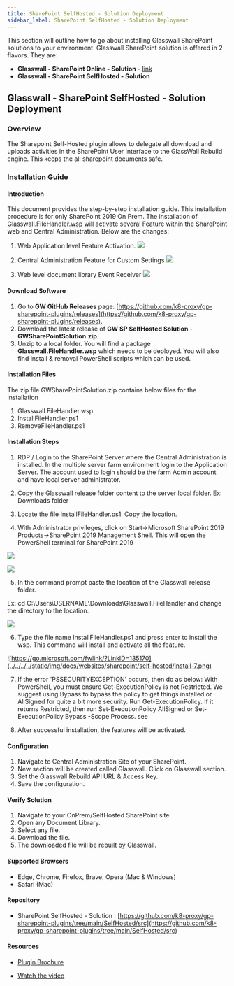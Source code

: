 ```yaml
---
title: SharePoint SelfHosted - Solution Deployment
sidebar_label: SharePoint SelfHosted - Solution Deployment
---
```



This section will outline how to go about installing Glasswall SharePoint solutions to your environment. Glasswall SharePoint solution is offered in 2 flavors. They are:

- **Glasswall - SharePoint Online - Solution** - [link](../cloud/sharepoint-online-solution-deployment.md)
- **Glasswall - SharePoint SelfHosted - Solution**


## Glasswall - SharePoint SelfHosted - Solution Deployment

### Overview

The Sharepoint Self-Hosted plugin allows to delegate all download and uploads activities in the SharePoint User Interface to the GlassWall Rebuild engine. This keeps the all sharepoint documents safe.


### Installation Guide

#### Introduction 

This document provides the step-by-step installation guide. This installation procedure is for only SharePoint 2019 On Prem. The installation of Glasswall.FileHandler.wsp will activate several Feature within the SharePoint web and Central Administration. Below are the changes:


1. Web Application level Feature Activation.
![](../../../../static/img/docs/websites/sharepoint/self-hosted/install-1.png)

2. Central Administration Feature for Custom Settings
![](../../../../static/img/docs/websites/sharepoint/self-hosted/install-2.png)

3. Web level document library Event Receiver
![](../../../../static/img/docs/websites/sharepoint/self-hosted/install-3.png)


#### Download Software
1. Go to **GW GitHub Releases** page: [https://github.com/k8-proxy/gp-sharepoint-plugins/releases](https://github.com/k8-proxy/gp-sharepoint-plugins/releases).
2. Download the latest release of **GW SP SelfHosted Solution** - **GWSharePointSolution.zip**.
3. Unzip to a local folder. You will find a package **Glasswall.FileHandler.wsp** which needs to be deployed. You will also find install & removal PowerShell scripts which can be used.
 
#### Installation Files
The zip file GWSharePointSolution.zip contains below files for the installation
1. Glasswall.FileHandler.wsp
2. InstallFileHandler.ps1
3. RemoveFileHandler.ps1

#### Installation Steps 
1. RDP / Login to the SharePoint Server where the Central Administration is installed. In the multiple server farm environment login to the Application Server. The account used to login should be the farm Admin account and have local server administrator.
2. Copy the Glasswall release folder content to the server local folder. Ex: Downloads folder

3. Locate the file InstallFileHandler.ps1. Copy the location.
4. With Administrator privileges, click on Start->Microsoft SharePoint 2019 Products->SharePoint 2019 Management Shell. This will open the PowerShell terminal for SharePoint 2019

![](../../../../static/img/docs/websites/sharepoint/self-hosted/install-4.png)

![](../../../../static/img/docs/websites/sharepoint/self-hosted/install-5.png)

5. In the command prompt paste the location of the Glasswall release folder.
    
Ex: cd C:\Users\USERNAME\Downloads\Glasswall.FileHandler and change the directory to the location.

![](../../../../static/img/docs/websites/sharepoint/self-hosted/install-6.png)

6. Type the file name InstallFileHandler.ps1 and press enter to install the wsp. This command will install and activate all the feature.

![https://go.microsoft.com/fwlink/?LinkID=135170](../../../../static/img/docs/websites/sharepoint/self-hosted/install-7.png)

7. If the error 'PSSECURITYEXCEPTION' occurs, then do as below:
With PowerShell, you must ensure Get-ExecutionPolicy is not Restricted. We suggest using Bypass to bypass the policy to get things installed or AllSigned for quite a bit more security.
Run Get-ExecutionPolicy. If it returns Restricted, then run Set-ExecutionPolicy AllSigned or Set-ExecutionPolicy Bypass -Scope Process.
see [](https://go.microsoft.com/fwlink/?LinkID=135170)

8. After successful installation, the features will be activated.

#### Configuration
1. Navigate to Central Administration Site of your SharePoint.
2. New section will be created called Glasswall. Click on Glasswall section.
3. Set the Glasswall Rebuild API URL & Access Key. 
4. Save the configuration.

#### Verify Solution
1. Navigate to your OnPrem/SelfHosted SharePoint site.
2. Open any Document Library.
3. Select any file. 
4. Download the file.
5. The downloaded file will be rebuilt by Glasswall.

#### Supported Browsers
- Edge, Chrome, Firefox, Brave, Opera (Mac & Windows)
- Safari (Mac)
  
#### Repository
- SharePoint SelfHosted - Solution : [https://github.com/k8-proxy/gp-sharepoint-plugins/tree/main/SelfHosted/src](https://github.com/k8-proxy/gp-sharepoint-plugins/tree/main/SelfHosted/src)

#### Resources
- [Plugin Brochure](https://github.com/k8-proxy/gp-sharepoint-plugins/blob/main/SelfHosted/doc/SharePointCloudPlugin-v1.pdf)

- [Watch the video](../../../../static/video/docs/websites/sharepoint/self-hosted/SharePoint-SelfHosted-Installation.mp4)